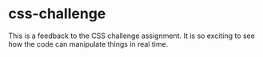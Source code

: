 # css-challenge
This is a feedback to the CSS 
challenge assignment. It is so 
exciting to see how the code
can manipulate things in real
time. 
